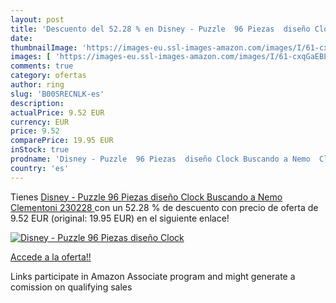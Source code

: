 ```yaml
---
layout: post
title: 'Descuento del 52.28 % en Disney - Puzzle  96 Piezas  diseño Clock'
date: 
thumbnailImage: 'https://images-eu.ssl-images-amazon.com/images/I/61-cxqGaEBL._SL200_.jpg'
images: [ 'https://images-eu.ssl-images-amazon.com/images/I/61-cxqGaEBL._SL200_.jpg' ]
comments: true
category: ofertas
author: ring
slug: 'B00SRECNLK-es'
description:
actualPrice: 9.52 EUR
currency: EUR
price: 9.52
comparePrice: 19.95 EUR
inStock: true
prodname: 'Disney - Puzzle  96 Piezas  diseño Clock Buscando a Nemo  Clementoni 230228 '
country: 'es'
---
```


Tienes [Disney - Puzzle  96 Piezas  diseño Clock Buscando a Nemo  Clementoni 230228 ](https://www.amazon.es/dp/B00SRECNLK/?tag=tolees-21) con un 52.28 % de descuento con precio de oferta de 9.52 EUR (original: 19.95 EUR) en el siguiente enlace!

[![Disney - Puzzle  96 Piezas  diseño Clock](https://images-eu.ssl-images-amazon.com/images/I/61-cxqGaEBL._SL200_.jpg)](https://www.amazon.es/dp/B00SRECNLK/?tag=tolees-21)

[Accede a la oferta!!](https://www.amazon.es/dp/B00SRECNLK/?tag=tolees-21)

Links participate in Amazon Associate program and might generate a comission on qualifying sales


